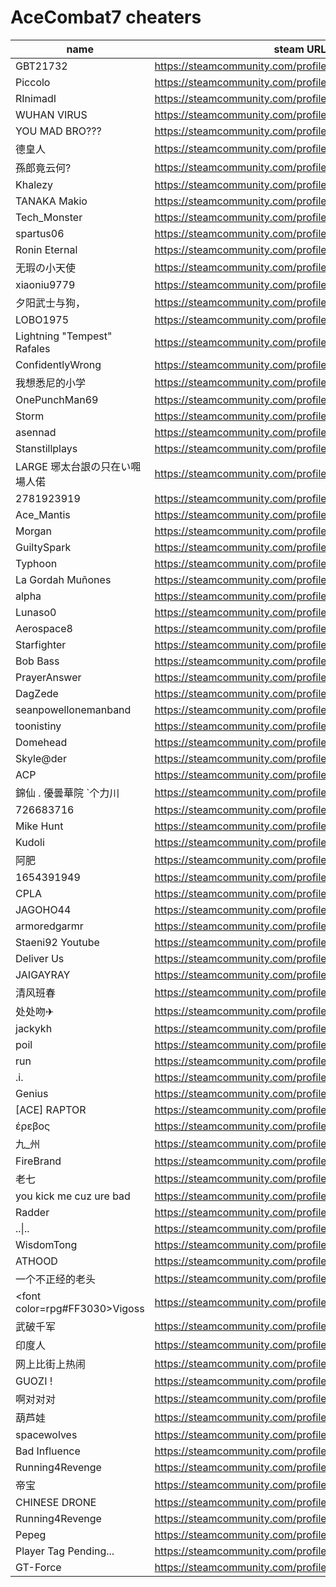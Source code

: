 # AceCombat7 cheaters

| name | steam URL |
| ------ | ------ |
| GBT21732 | https://steamcommunity.com/profiles/76561198075692143 |
| Piccolo | https://steamcommunity.com/profiles/76561198817889927 |
| RInimadI | https://steamcommunity.com/profiles/76561199361973029 |
| WUHAN VIRUS | https://steamcommunity.com/profiles/76561199304050583 |
| YOU MAD BRO??? | https://steamcommunity.com/profiles/76561199501593849 |
| 德皇人 | https://steamcommunity.com/profiles/76561199400333272 |
| 孫郎竟云何? | https://steamcommunity.com/profiles/76561198953392478 |
| Khalezy | https://steamcommunity.com/profiles/76561199150963881 |
| TANAKA Makio | https://steamcommunity.com/profiles/76561199036761417 |
| Tech_Monster | https://steamcommunity.com/profiles/76561198963991931 |
| spartus06 | https://steamcommunity.com/profiles/76561198304384143 |
| Ronin Eternal | https://steamcommunity.com/profiles/76561198150304103 |
| 无瑕の小天使 | https://steamcommunity.com/profiles/76561199158658113 |
| xiaoniu9779 | https://steamcommunity.com/profiles/76561199136741664 |
| 夕阳武士与狗， | https://steamcommunity.com/profiles/76561198294378412 |
| LOBO1975 | https://steamcommunity.com/profiles/76561198143645427 |
| Lightning &quot;Tempest&quot; Rafales | https://steamcommunity.com/profiles/76561198260897999 |
| ConfidentlyWrong | https://steamcommunity.com/profiles/76561198982424786 |
| 我想悉尼的小学 | https://steamcommunity.com/profiles/76561199535817299 |
| OnePunchMan69 | https://steamcommunity.com/profiles/76561198177980518 |
| Storm | https://steamcommunity.com/profiles/76561198917360011 |
| asennad | https://steamcommunity.com/profiles/76561199465912684 |
| Stanstillplays | https://steamcommunity.com/profiles/76561198429941928 |
| LARGE 琊太台詪の只在い唨場人偌 | https://steamcommunity.com/profiles/76561198076214633 |
| 2781923919 | https://steamcommunity.com/profiles/76561199168111744 |
| Ace_Mantis | https://steamcommunity.com/profiles/76561198301721995 |
| Morgan | https://steamcommunity.com/profiles/76561199245272853 |
| GuiltySpark | https://steamcommunity.com/profiles/76561199507205763 |
| Typhoon | https://steamcommunity.com/profiles/76561199363114608 |
| La Gordah Muñones | https://steamcommunity.com/profiles/76561198396903167 |
| alpha | https://steamcommunity.com/profiles/76561198319585202 |
| Lunaso0 | https://steamcommunity.com/profiles/76561198046742690 |
| Aerospace8 | https://steamcommunity.com/profiles/76561198117229678 |
| Starfighter | https://steamcommunity.com/profiles/76561199433034628 |
| Bob Bass | https://steamcommunity.com/profiles/76561198036859894 |
| PrayerAnswer | https://steamcommunity.com/profiles/76561199216430196 |
| DagZede | https://steamcommunity.com/profiles/76561198127073615 |
| seanpowellonemanband | https://steamcommunity.com/profiles/76561198854660782 |
| toonistiny | https://steamcommunity.com/profiles/76561199378969003 |
| Domehead | https://steamcommunity.com/profiles/76561198012246719 |
| Skyle@der | https://steamcommunity.com/profiles/76561198829863126 |
| ACP | https://steamcommunity.com/profiles/76561198818703363 |
| 錦仙 . 優曇華院 `个力川 | https://steamcommunity.com/profiles/76561199438934867 |
| 726683716 | https://steamcommunity.com/profiles/76561198281111612 |
| Mike Hunt | https://steamcommunity.com/profiles/76561199489780880 |
| Kudoli | https://steamcommunity.com/profiles/76561198223744704 |
| 阿肥 | https://steamcommunity.com/profiles/76561198892725495 |
| 1654391949 | https://steamcommunity.com/profiles/76561199071839304 |
| CPLA | https://steamcommunity.com/profiles/76561199390199106 |
| JAGOHO44 | https://steamcommunity.com/profiles/76561199310017870 |
| armoredgarmr | https://steamcommunity.com/profiles/76561198077024574 |
| Staeni92 Youtube | https://steamcommunity.com/profiles/76561199412285976 |
| Deliver Us | https://steamcommunity.com/profiles/76561198043433411 |
| JAIGAYRAY | https://steamcommunity.com/profiles/76561198030697690 |
| 清风班春 | https://steamcommunity.com/profiles/76561198938976695 |
| 处处吻✈ | https://steamcommunity.com/profiles/76561198980204295 |
| jackykh | https://steamcommunity.com/profiles/76561198083979694 |
| poil | https://steamcommunity.com/profiles/76561198081430238 |
| run | https://steamcommunity.com/profiles/76561199048027117 |
| .i. | https://steamcommunity.com/profiles/76561198107896591 |
| Genius | https://steamcommunity.com/profiles/76561198839646162 |
| [ACE] RAPTOR | https://steamcommunity.com/profiles/76561198073103373 |
| έρεβος | https://steamcommunity.com/profiles/76561198209173436 |
| 九_州 | https://steamcommunity.com/profiles/76561198973679329 |
| FireBrand | https://steamcommunity.com/profiles/76561198026289985 |
| 老七 | https://steamcommunity.com/profiles/76561199070000800 |
| you kick me cuz ure bad | https://steamcommunity.com/profiles/76561199086244180 |
| Radder | https://steamcommunity.com/profiles/76561198084874424 |
| ..&#124;.. | https://steamcommunity.com/profiles/76561198108197134 |
| WisdomTong | https://steamcommunity.com/profiles/76561198407886594 |
| ATHOOD | https://steamcommunity.com/profiles/76561198101337488 |
| 一个不正经的老头 | https://steamcommunity.com/profiles/76561198851216499 |
| &lt;font color=rpg#FF3030&gt;Vigoss | https://steamcommunity.com/profiles/76561198078057512 |
| 武破千军 | https://steamcommunity.com/profiles/76561198076137075 |
| 印度人 | https://steamcommunity.com/profiles/76561199032447430 |
| 网上比街上热闹 | https://steamcommunity.com/profiles/76561199028490431 |
| GUOZI ! | https://steamcommunity.com/profiles/76561198445457868 |
| 啊对对对 | https://steamcommunity.com/profiles/76561198368034387 |
| 葫芦娃 | https://steamcommunity.com/profiles/76561199116012716 |
| spacewolves | https://steamcommunity.com/profiles/76561198176636826 |
| Bad Influence | https://steamcommunity.com/profiles/76561199201981441 |
| Running4Revenge | https://steamcommunity.com/profiles/76561198080498773 |
| 帝宝 | https://steamcommunity.com/profiles/76561199214277508 |
| CHINESE DRONE | https://steamcommunity.com/profiles/76561199247196637 |
| Running4Revenge | https://steamcommunity.com/profiles/76561198080498773 |
| Pepeg | https://steamcommunity.com/profiles/76561198161141089 |
| Player Tag Pending... | https://steamcommunity.com/profiles/76561198035733380 |
| GT-Force | https://steamcommunity.com/profiles/76561198027532793 |
